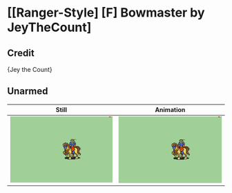 # [\[Ranger-Style\] \[F\] Bowmaster by JeyTheCount]

## Credit

{Jey the Count}
	
## Unarmed

| Still | Animation |
| :---: | :-------: |
| ![Unarmed still](./Unarmed_000.png) | ![Unarmed animation](./Unarmed.gif) |

